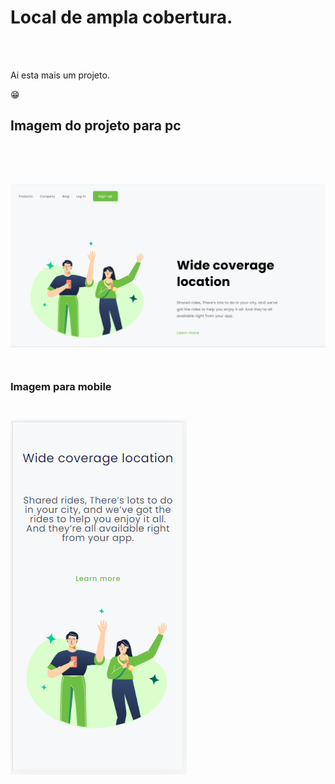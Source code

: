 <h1> Local de ampla cobertura.</h1>
<br>
<br>
<p> Ai esta mais um projeto.</p>

:grin:
<br>
<h2> Imagem do projeto para pc <h2>
<br>
<br>
<img src="https://github.com/Carlosprogramador84/Wide-coverage-location/blob/master/desktop.png?raw=true"/>

<br>
<br>
<h3> Imagem para mobile <h3>
<br>

<img src="https://github.com/Carlosprogramador84/Wide-coverage-location/blob/master/mobile.png?raw=true"/>






